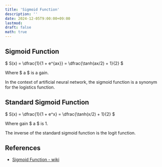 ```yaml
---
title: 'Sigmoid Function'
description: ''
date: 2024-12-05T9:00:00+09:00
lastmod: 
draft: false
math: true
---
```


## Sigmoid Function

$ S(x) = \dfrac{1}{1 + e^{ax}} = \dfrac{\tanh(ax/2) + 1}{2} $

Where $ a $ is a gain.

In the context of artificial neural network, the sigmoid function is a synonym for the logistics function.

## Standard Sigmoid Function

$ S(x) = \dfrac{1}{1 + e^x} = \dfrac{\tanh(x/2) + 1}{2} $

Where gain $ a $ is 1.

The inverse of the standard sigmoid function is the logit function.

## References

- [Sigmoid Function - wiki](https://en.m.wikipedia.org/wiki/Sigmoid_function)

